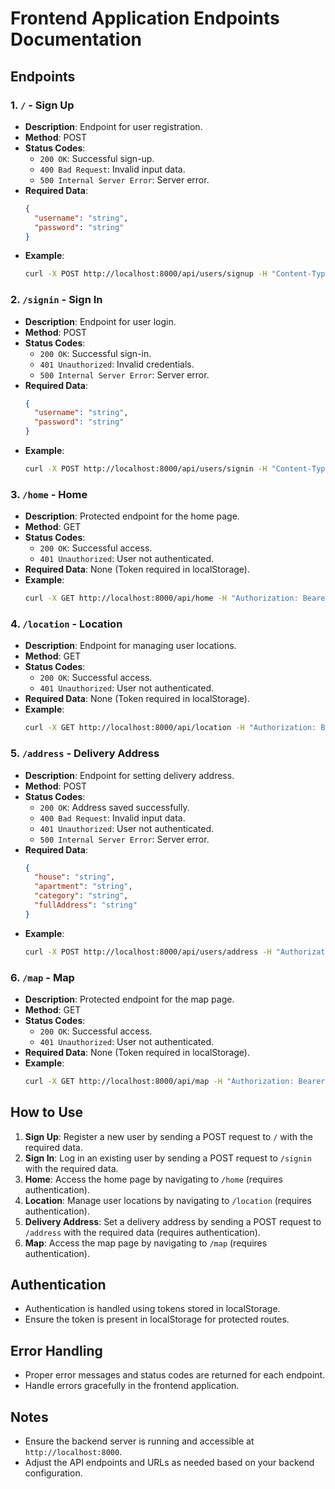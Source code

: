 # Frontend Application Endpoints Documentation

## Endpoints

### 1. `/` - Sign Up
- **Description**: Endpoint for user registration.
- **Method**: POST
- **Status Codes**:
  - `200 OK`: Successful sign-up.
  - `400 Bad Request`: Invalid input data.
  - `500 Internal Server Error`: Server error.
- **Required Data**:
  ```json
  {
    "username": "string",
    "password": "string"
  }
  ```
- **Example**:
  ```bash
  curl -X POST http://localhost:8000/api/users/signup -H "Content-Type: application/json" -d '{"username": "testuser", "password": "password123"}'
  ```

### 2. `/signin` - Sign In
- **Description**: Endpoint for user login.
- **Method**: POST
- **Status Codes**:
  - `200 OK`: Successful sign-in.
  - `401 Unauthorized`: Invalid credentials.
  - `500 Internal Server Error`: Server error.
- **Required Data**:
  ```json
  {
    "username": "string",
    "password": "string"
  }
  ```
- **Example**:
  ```bash
  curl -X POST http://localhost:8000/api/users/signin -H "Content-Type: application/json" -d '{"username": "testuser", "password": "password123"}'
  ```

### 3. `/home` - Home
- **Description**: Protected endpoint for the home page.
- **Method**: GET
- **Status Codes**:
  - `200 OK`: Successful access.
  - `401 Unauthorized`: User not authenticated.
- **Required Data**: None (Token required in localStorage).
- **Example**:
  ```bash
  curl -X GET http://localhost:8000/api/home -H "Authorization: Bearer <token>"
  ```

### 4. `/location` - Location
- **Description**: Endpoint for managing user locations.
- **Method**: GET
- **Status Codes**:
  - `200 OK`: Successful access.
  - `401 Unauthorized`: User not authenticated.
- **Required Data**: None (Token required in localStorage).
- **Example**:
  ```bash
  curl -X GET http://localhost:8000/api/location -H "Authorization: Bearer <token>"
  ```

### 5. `/address` - Delivery Address
- **Description**: Endpoint for setting delivery address.
- **Method**: POST
- **Status Codes**:
  - `200 OK`: Address saved successfully.
  - `400 Bad Request`: Invalid input data.
  - `401 Unauthorized`: User not authenticated.
  - `500 Internal Server Error`: Server error.
- **Required Data**:
  ```json
  {
    "house": "string",
    "apartment": "string",
    "category": "string",
    "fullAddress": "string"
  }
  ```
- **Example**:
  ```bash
  curl -X POST http://localhost:8000/api/users/address -H "Authorization: Bearer <token>" -H "Content-Type: application/json" -d '{"house": "123", "apartment": "ABC Apartments", "category": "Home", "fullAddress": "123, ABC Apartments, XYZ Street, City, State, Country"}'
  ```

### 6. `/map` - Map
- **Description**: Protected endpoint for the map page.
- **Method**: GET
- **Status Codes**:
  - `200 OK`: Successful access.
  - `401 Unauthorized`: User not authenticated.
- **Required Data**: None (Token required in localStorage).
- **Example**:
  ```bash
  curl -X GET http://localhost:8000/api/map -H "Authorization: Bearer <token>"
  ```

## How to Use

1. **Sign Up**: Register a new user by sending a POST request to `/` with the required data.
2. **Sign In**: Log in an existing user by sending a POST request to `/signin` with the required data.
3. **Home**: Access the home page by navigating to `/home` (requires authentication).
4. **Location**: Manage user locations by navigating to `/location` (requires authentication).
5. **Delivery Address**: Set a delivery address by sending a POST request to `/address` with the required data (requires authentication).
6. **Map**: Access the map page by navigating to `/map` (requires authentication).

## Authentication

- Authentication is handled using tokens stored in localStorage.
- Ensure the token is present in localStorage for protected routes.

## Error Handling

- Proper error messages and status codes are returned for each endpoint.
- Handle errors gracefully in the frontend application.

## Notes

- Ensure the backend server is running and accessible at `http://localhost:8000`.
- Adjust the API endpoints and URLs as needed based on your backend configuration.